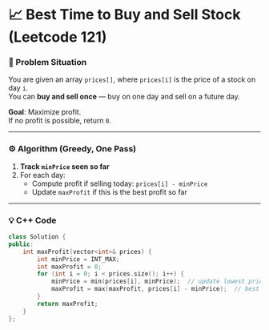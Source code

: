 # 📈 Best Time to Buy and Sell Stock (Leetcode 121)

### 🧠 Problem Situation

You are given an array `prices[]`, where `prices[i]` is the price of a stock on day `i`.  
You can **buy and sell once** — buy on one day and sell on a future day.

**Goal**: Maximize profit.  
If no profit is possible, return `0`.

---

### ⚙️ Algorithm (Greedy, One Pass)

1. **Track `minPrice` seen so far**
2. For each day:
   - Compute profit if selling today: `prices[i] - minPrice`
   - Update `maxProfit` if this is the best profit so far

---

### 💡 C++ Code

```cpp
class Solution {
public:
    int maxProfit(vector<int>& prices) {
        int minPrice = INT_MAX;
        int maxProfit = 0;
        for (int i = 0; i < prices.size(); i++) {
            minPrice = min(prices[i], minPrice);  // update lowest price seen so far
            maxProfit = max(maxProfit, prices[i] - minPrice);  // best profit if sold today
        }
        return maxProfit;
    }
};
